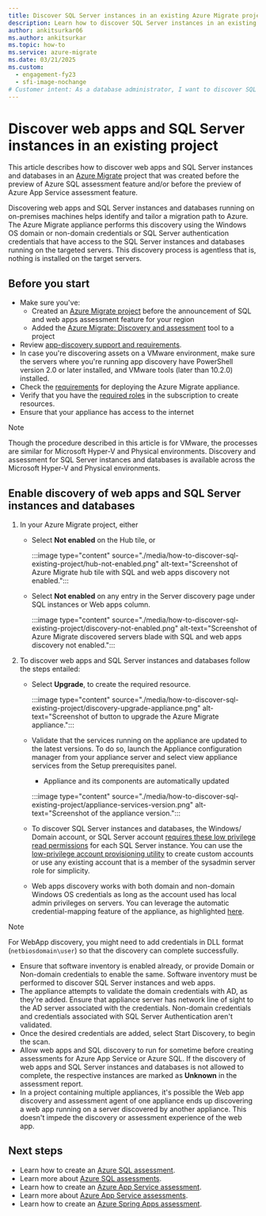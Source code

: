 ```yaml
---
title: Discover SQL Server instances in an existing Azure Migrate project
description: Learn how to discover SQL Server instances in an existing Azure Migrate project. 
author: ankitsurkar06
ms.author: ankitsurkar
ms.topic: how-to
ms.service: azure-migrate
ms.date: 03/21/2025
ms.custom:
  - engagement-fy23
  - sfi-image-nochange
# Customer intent: As a database administrator, I want to discover SQL Server instances in my existing Azure Migrate project so that I can tailor an effective migration path to Azure.
---
```


# Discover web apps and SQL Server instances in an existing project

This article describes how to discover web apps and SQL Server instances and databases in an [Azure Migrate](./migrate-services-overview.md) project that was created before the preview of Azure SQL assessment feature and/or before the preview of Azure App Service assessment feature.

Discovering web apps and SQL Server instances and databases running on on-premises machines helps identify and tailor a migration path to Azure. The Azure Migrate appliance performs this discovery using the Windows OS domain or non-domain credentials or SQL Server authentication credentials that have access to the SQL Server instances and databases running on the targeted servers.
This discovery process is agentless that is, nothing is installed on the target servers.

## Before you start

- Make sure you've:
    - Created an [Azure Migrate project](./create-manage-projects.md) before the announcement of SQL and web apps assessment feature for your region
    - Added the [Azure Migrate: Discovery and assessment](./how-to-assess.md) tool to a project
- Review [app-discovery support and requirements](./migrate-support-matrix-vmware.md#vmware-requirements).
-  In case you're discovering assets on a VMware environment, make sure the servers where you're running app discovery have PowerShell version 2.0 or later installed, and VMware tools (later than 10.2.0) installed.
- Check the [requirements](./migrate-appliance.md) for deploying the Azure Migrate appliance.
- Verify that you have the [required roles](./create-manage-projects.md#verify-permissions) in the subscription to create resources.
- Ensure that your appliance has access to the internet

> [!Note]
> Though the procedure described in this article is for VMware, the processes are similar for Microsoft Hyper-V and Physical environments.
> Discovery and assessment for SQL Server instances and databases is available across the Microsoft Hyper-V and Physical environments.

## Enable discovery of web apps and SQL Server instances and databases

1. In your Azure Migrate project, either
    - Select **Not enabled** on the Hub tile, or

        :::image type="content" source="./media/how-to-discover-sql-existing-project/hub-not-enabled.png" alt-text="Screenshot of Azure Migrate hub tile with SQL and web apps discovery not enabled.":::

    - Select **Not enabled** on any entry in the Server discovery page under SQL instances or Web apps column.

        :::image type="content" source="./media/how-to-discover-sql-existing-project/discovery-not-enabled.png" alt-text="Screenshot of Azure Migrate discovered servers blade with SQL and web apps discovery not enabled.":::

2. To discover web apps and SQL Server instances and databases follow the steps entailed:
    - Select **Upgrade**, to create the required resource.

        :::image type="content" source="./media/how-to-discover-sql-existing-project/discovery-upgrade-appliance.png" alt-text="Screenshot of button to upgrade the Azure Migrate appliance.":::

    - Validate that the services running on the appliance are updated to the latest versions. To do so, launch the Appliance configuration manager from your appliance server and select view appliance services from the Setup prerequisites panel.
        - Appliance and its components are automatically updated

         :::image type="content" source="./media/how-to-discover-sql-existing-project/appliance-services-version.png" alt-text="Screenshot of the appliance version.":::
         
    - To discover SQL Server instances and databases, the Windows/ Domain account, or SQL Server account [requires these low privilege read permissions](migrate-support-matrix-vmware.md) for each SQL Server instance. You can use the [low-privilege account provisioning utility](least-privilege-credentials.md) to create custom accounts or use any existing account that is a member of the sysadmin server role for simplicity.
    - Web apps discovery works with both domain and non-domain Windows OS credentials as long as the account used has local admin privileges on servers.
    You can leverage the automatic credential-mapping feature of the appliance, as highlighted [here](./tutorial-discover-vmware.md#start-continuous-discovery).    

> [!Note]
> For WebApp discovery, you might need to add credentials in DLL format (`netbiosdomain\user`) so that the discovery can complete successfully.
> - Ensure that software inventory is enabled already, or provide Domain or Non-domain credentials to enable the same. Software inventory must be performed to discover SQL Server instances and web apps.
> - The appliance attempts to validate the domain credentials with AD, as they're added. Ensure that appliance server has network line of sight to the AD server associated with the credentials. Non-domain credentials and credentials associated with SQL Server Authentication aren't validated.
> - Once the desired credentials are added, select Start Discovery, to begin the scan.
> - Allow web apps and SQL discovery to run for sometime before creating assessments for Azure App Service or Azure SQL. If the discovery of web apps and SQL Server instances and databases is not allowed to complete, the respective instances are marked as **Unknown** in the assessment report.
> - In a project containing multiple appliances, it's possible the Web app discovery and assessment agent of one appliance ends up discovering a web app running on a server discovered by another appliance. This doesn't impede the discovery or assessment experience of the web app.

## Next steps

- Learn how to create an [Azure SQL assessment](./how-to-create-azure-sql-assessment.md).
- Learn more about [Azure SQL assessments](./concepts-azure-sql-assessment-calculation.md).
- Learn how to create an [Azure App Service assessment](./how-to-create-azure-app-service-assessment.md).
- Learn more about [Azure App Service assessments](./concepts-azure-webapps-assessment-calculation.md).
- Learn how to create an [Azure Spring Apps assessment](./how-to-create-azure-spring-apps-assessment.md).
